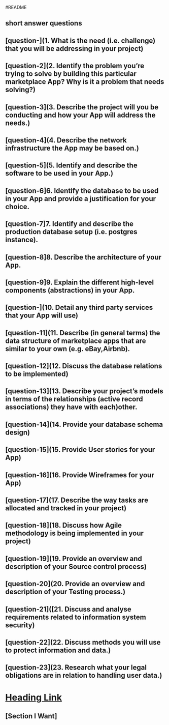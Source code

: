 #README 

## short answer questions

## [question-](1. What is the need (i.e. challenge) that you will be addressing in your project)

## [question-2](2. Identify the problem you’re trying to solve by building this particular marketplace App? Why is it a problem that needs solving?)

## [question-3](3. Describe the project will you be conducting and how your App will address the needs.)

## [question-4](4. Describe the network infrastructure the App may be based on.)

## [question-5](5. Identify and describe the software to be used in your App.)

## [question-6]6. Identify the database to be used in your App and provide a justification for your choice.

## [question-7]7. Identify and describe the production database setup (i.e. postgres instance).

## [question-8]8. Describe the architecture of your App.

## [question-9]9. Explain the different high-level components (abstractions) in your App.

## [question-](10. Detail any third party services that your App will use)

## [question-11](11. Describe (in general terms) the data structure of marketplace apps that are similar to your own (e.g. eBay,Airbnb).

## [question-12](12. Discuss the database relations to be implemented)

## [question-13](13. Describe your project’s models in terms of the relationships (active record associations) they have with each)other.

## [question-14](14. Provide your database schema design)

## [question-15](15. Provide User stories for your App)

## [question-16](16. Provide Wireframes for your App)

## [question-17](17. Describe the way tasks are allocated and tracked in your project)

## [question-18](18. Discuss how Agile methodology is being implemented in your project)

## [question-19](19. Provide an overview and description of your Source control process)

## [question-20](20. Provide an overview and description of your Testing process.)

## [question-21]([21. Discuss and analyse requirements related to information system security)

## [question-22](22. Discuss methods you will use to protect information and data.)

## [question-23](23. Research what your legal obligations are in relation to handling user data.)



# [Heading Link](#section-i-want)

## [Section I Want] 

